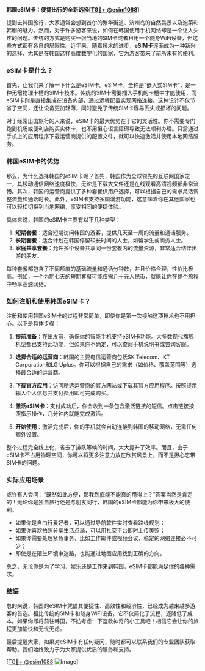 **韩国eSIM卡：便捷出行的全新选择[[TG💪+ @esim1088](https://t.me/s/esim1088)]**

提到去韩国旅行，大家通常会想到首尔的繁华街道、济州岛的自然美景以及泡菜和韩剧的魅力。然而，对于许多游客来说，如何在韩国使用手机网络却是一个让人头疼的问题。传统的方式是购买一张当地的SIM卡或者租用一个随身WiFi设备，但这些方式都有各自的局限性。近年来，随着技术的进步，**eSIM卡**逐渐成为一种新兴的选择，尤其是在韩国这样高度数字化的国家，它为游客带来了前所未有的便利。

### eSIM卡是什么？

首先，让我们来了解一下什么是eSIM卡。eSIM卡，全称是“嵌入式SIM卡”，是一种无需物理卡槽的SIM卡技术。传统的SIM卡需要插入手机的卡槽中才能使用，而eSIM卡则是直接集成在设备内部，通过远程配置实现网络连接。这种设计不仅节省了空间，还让设备更加轻薄，同时避免了传统SIM卡容易丢失或损坏的问题。

对于经常出国旅行的人来说，eSIM卡的最大优势在于它的灵活性。你不需要专门跑到机场或便利店购买实体卡，也不用担心语言障碍导致无法顺利办理。只需通过手机上的应用程序下载运营商提供的配置文件，就可以快速激活并使用本地网络服务。

### 韩国eSIM卡的优势

那么，为什么选择韩国的eSIM卡呢？首先，韩国作为全球领先的互联网国家之一，其移动通信网络速度极快，无论是下载大文件还是在线观看高清视频都非常流畅。其次，韩国的运营商提供了多种套餐供用户选择，可以根据自己的需求灵活调整流量和通话时长。此外，eSIM卡支持多国漫游功能，这意味着你在其他国家也可以轻松切换到当地网络，享受相同的便捷体验。

具体来说，韩国的eSIM卡主要有以下几种类型：

1. **短期套餐**：适合短期访问韩国的游客，提供几天至一周的流量和通话服务。
2. **长期套餐**：适合计划在韩国停留较长时间的人士，如留学生或商务人士。
3. **家庭共享套餐**：允许多个设备共享同一份套餐内的流量资源，非常适合结伴出游的朋友。

每种套餐都包含了不同额度的基础流量和通话分钟数，并且价格合理，性价比极高。例如，一个为期七天的短期套餐可能仅需几十元人民币，就能让你在整个旅程中畅享高速网络。

### 如何注册和使用韩国eSIM卡？

注册和使用韩国eSIM卡的过程非常简单，即使你是第一次接触这项技术也不用担心。以下是具体步骤：

1. **提前准备**：在出发前，确保你的智能手机支持eSIM卡功能。大多数现代旗舰机型都已支持此功能，但如果你不确定，可以查阅手机说明书或咨询客服。

2. **选择合适的运营商**：韩国的主要电信运营商包括SK Telecom、KT Corporation和LG Uplus。你可以根据自己的需求（如价格、覆盖范围等）选择最合适的运营商。

3. **下载官方应用**：访问所选运营商的官方网站或下载其官方应用程序。按照提示输入个人信息并支付费用即可完成购买。

4. **激活eSIM卡**：支付成功后，你会收到一条包含激活链接的短信。点击链接按照指示操作，几分钟内就能完成激活。

5. **开始使用**：激活完成后，你的手机就会自动连接到韩国的移动网络，无需任何额外设置。

整个过程完全线上化，省去了排队等候的时间，大大提升了效率。而且，由于eSIM卡不占用物理空间，你可以将更多注意力放在欣赏风景上，而不是担心忘带SIM卡的问题。

### 实际应用场景

或许有人会问：“既然如此方便，那我到底能不能真的用得上？”答案当然是肯定的！无论你是独自旅行还是与朋友同行，韩国的eSIM卡都能为你带来极大的便利。

- 如果你是自由行爱好者，可以通过导航软件实时查看路线规划；
- 如果你喜欢拍照分享生活点滴，可以用社交平台即时上传美照；
- 如果你需要处理紧急事务，比如工作邮件或视频会议，稳定的网络连接必不可少；
- 即使是在陌生环境中迷路，也能通过地图应用找到正确的方向。

总之，无论你是为了学习、娱乐还是工作来到韩国，eSIM卡都能满足你的各种需求。

### 结语

总的来说，韩国的eSIM卡凭借其便捷性、高效性和经济性，已经成为越来越多游客的首选。相比传统的SIM卡和随身WiFi设备，它不仅简化了流程，还降低了成本。如果你即将前往韩国，不妨考虑一下这款神奇的小工具吧！相信它会让你的旅程更加愉快和无忧无虑。

最后提醒大家，如果对eSIM卡有任何疑问，随时都可以联系我们的专业团队获取帮助。我们始终致力于为大家提供优质的服务和支持。

[[TG💪+ @esim1088](https://t.me/s/esim1088) ![Image](https://i.postimg.cc/4NQfJmqS/Snipaste-2025-05-13-00-14-12.png)]